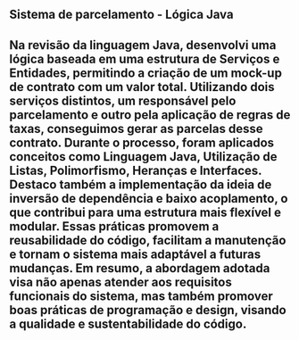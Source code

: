 <h2>Sistema de parcelamento - Lógica Java<h2/>
<p align="left">Na revisão da linguagem Java, desenvolvi uma lógica baseada em uma estrutura de Serviços e Entidades, permitindo a criação de um mock-up de contrato com um valor total. Utilizando dois serviços distintos, um responsável pelo parcelamento e outro pela aplicação de regras de taxas, conseguimos gerar as parcelas desse contrato. Durante o processo, foram aplicados conceitos como Linguagem Java, Utilização de Listas, Polimorfismo, Heranças e Interfaces.  Destaco também a implementação da ideia de inversão de dependência e baixo acoplamento, o que contribui para uma estrutura mais flexível e modular. Essas práticas promovem a reusabilidade do código, facilitam a manutenção e tornam o sistema mais adaptável a futuras mudanças.  Em resumo, a abordagem adotada visa não apenas atender aos requisitos funcionais do sistema, mas também promover boas práticas de programação e design, visando a qualidade e sustentabilidade do código. <p/>
